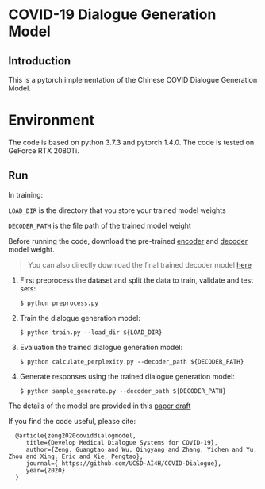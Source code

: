 # COVID-19 Dialogue Generation Model

## Introduction

This is a pytorch implementation of the Chinese COVID Dialogue Generation Model.

# Environment

The code is based on python 3.7.3 and pytorch 1.4.0. The code is tested on GeForce RTX 2080Ti.

## Run

In training:

`LOAD_DIR` is the directory that you store your trained model weights

`DECODER_PATH` is the file path of the trained model weight

Before running the code, download the pre-trained [encoder](https://drive.google.com/file/d/13GnYf6pj0wD7XNWrazMnoQXgUki4Tybp/view?usp=sharing) and [decoder](https://drive.google.com/file/d/1qaAUCV2alrYVrSUyM2PCmYdRuAip_DSP/view?usp=sharing) model weight.

> You can also directly download the final trained decoder model [here](https://drive.google.com/file/d/1PDEFawj3aPr-8bEA4DjhSDhqMqOuZslR/view?usp=sharing)



1. First preprocess the dataset and split the data to train, validate and test sets:

   ```shell
   $ python preprocess.py
   ```

2. Train the dialogue generation model:

   ``` shell
   $ python train.py --load_dir ${LOAD_DIR}
   ```

3. Evaluation the trained dialogue generation model:

   ```shell
   $ python calculate_perplexity.py --decoder_path ${DECODER_PATH}
   ```

4. Generate responses using the trained dialogue generation model:

   ```shell
   $ python sample_generate.py --decoder_path ${DECODER_PATH}
   ```

The details of the model are provided in this [paper draft](https://github.com/pengtaoxie/pengtaoxie.github.io/blob/master/coviddiag-model.pdf)

If you find the code useful, please cite:

      @article{zeng2020coviddialogmodel,
         title={Develop Medical Dialogue Systems for COVID-19},
         author={Zeng, Guangtao and Wu, Qingyang and Zhang, Yichen and Yu, Zhou and Xing, Eric and Xie, Pengtao},
         journal={ https://github.com/UCSD-AI4H/COVID-Dialogue}, 
         year={2020}
      }


